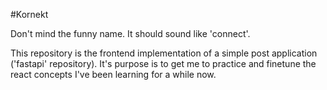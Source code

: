 #Kornekt

Don't mind the funny name. It should sound like 'connect'.

This repository is the frontend implementation of a simple post application ('fastapi' repository). It's purpose is to get me to practice and finetune the react concepts I've been learning for a while now.

